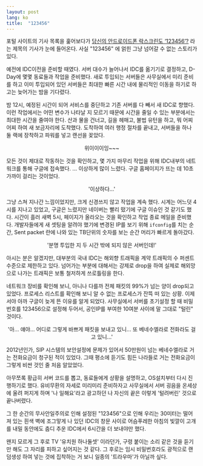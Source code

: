 ```yaml
---
layout: post
lang: ko
title:  "123456" 
---
```


<span class="dropcap">포</span>털 사이트의 기사 목록을 훑어보다가 [당신의 안드로이드폰 락스크린도 ‘123456’?](http://www.etnews.com/20150824000013) 라는 제목의 기사가 눈에 들어온다. 사실 "123456" 에 얽힌 그냥 넘어갈 수 없는 스토리가 있다.

예전에 IDC이전을 준비할 때였다. 서버 대수가 늘어나서 IDC를 옮기기로 결정하고, D-Day에 몇몇 동료들과 작업을 준비했다. 새로 투입되는 서버들은 사무실에서 미리 준비를 하고 이미 투입되어 있던 서버들은 최대한 빠른 시간 내에 물리적인 이동을 하기로 하고는 늦어가는 밤을 기다렸다.

밤 12시, 예정된 시간이 되어 서비스를 중단하고 기존 서버를 다 빼서 새 IDC로 향했다. 이런 작업에서는 어떤 변수가 나타날 지 모르기 때문에 시간을 줄일 수 있는 부분에서는 최대한 시간을 줄여야 한다. 산과 물을 건너고, 길을 헤매고, 불법 유턴을 하고, 뭐 어찌어찌 하여 새 보금자리에 도착했다. 도착하여 여러 행정 절차를 끝내고, 서버들을 하나 둘 랙에 장착하고 파워를 넣고 랜선을 꽂았다.

<center>위이이이잉~~~</center>

모든 것이 제대로 작동하는 것을 확인하고, 몇 가지 마무리 작업을 위해 IDC내부의 네트워크를 통해 구글에 접속했다. ... 이상하게 많이 느렸다. 구글 홈페이지가 뜨는 데 10초 가까이 걸리는 것이었다.

<center>'이상하다...'</center>

그냥 스쳐 지나간 느낌이었지만, 크게 신경쓰지 않고 작업을 계속 했다. 시계는 어느덧 4시를 지나고 있었고, 구글은 느렸지만 네이버는 빨리 떴기에 구글 이슈인 것 같기도 했다. 시간이 흘러 새벽 5시, 페이지가 올라오는 것을 확인하고 작업 종료 메일을 준비했다. 개발자들에게 새 셋팅을 알려야 했기에 변경된 IP를 보기 위해 `ifconfig`를 치는 순간, Sent packet 란에 나와 있는 TB단위의 숫자를 보는 순간 머리가 빠르게 돌아갔다.

<center>'분명 투입한 지 두 시간 밖에 되지 않은 서버인데!'</center>

아시는 분은 알겠지만, 대부분의 국내 IDC는 해외향 트래픽을 계약 트래픽의 수 퍼센트 수준으로 제한하고 있다. 넘어가는 부분에 대해서는 강제로 drop을 하여 실제로 해외망으로 나가는 트래픽은 보통 철저하게 쓰로틀링을 한다.

네트워크 장비를 확인해 보니, 아니나 다를까 전체 패킷의 99%가 넘는 양이 drop되고 있었다. 프로세스 리스트를 확인해 보니 알 수 없는 프로세스가 잔뜩 떠 있는 상황. 이제서야 아까 구글이 늦게 뜬 이유를 알게 되었다. 사무실에서 서버를 초기설정 할 때 비밀번호를 123456으로 설정해 두어서, 공인IP를 부여한 10여분 사이에 말 그대로 "털린" 것이다.

<center>'아... 얘야... 어디로 그렇게 바쁘게 패킷을 보내고 있니... 또 베네수엘라로 전화라도 걸고 있니...'</center>

2012년인가, SIP 시스템의 보안설정에 문제가 있어서 50만원이 넘는 베네수엘라로 거는 전화요금이 청구된 적이 있었다. 그때 평소에 듣기도 힘든 나라들로 거는 전화요금이 그렇게 비싼 것인 줄 처음 알았었다.

아무쪼록 황급히 서버 코드를 뽑고, 동료들에게 상황을 설명하고, OS설치부터 다시 진행하기로 했다. 유비무환의 자세로 미리미리 준비하자고 사무실에서 서버 굉음을 온세상에 울려 퍼지게 하며 '나 일해요'라고 광고하던 나 자신의 끝은 이렇게 '털려버린' 것으로 끝나버렸다.

그 한 순간의 무사안일주의로 인해 설정된 "123456"으로 인해 우리는 30미터는 떨어져 있는 흰색 벽에 조그맣게 나 있던 IDC의 창문 사이로 어슴푸레한 아침의 빛깔이 고개를 내밀 동안에도 춥디 추운 IDC에서 6시간을 더 보내야만 했다.

왠지 모르게 그 후로 TV '유치원 하나둘셋' 이라던가, 구령 붙이는 소리 같은 것을 듣기만 해도 그 자리를 피하고 싶어지는 것 같다. 그 후로는 임시 비밀번호라도 광적으로 랜덤생성 하여 넣는 것에 집착하는 거 보니 일종의 '트라우마'가 아닐까 싶다.